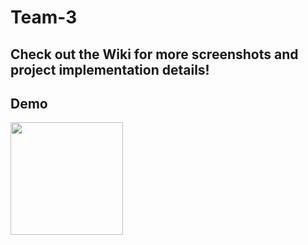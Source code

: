 # Team-3
## Check out the Wiki for more screenshots and project implementation details!
## Demo
<img src="./SafetyApp1.gif" width="180">
